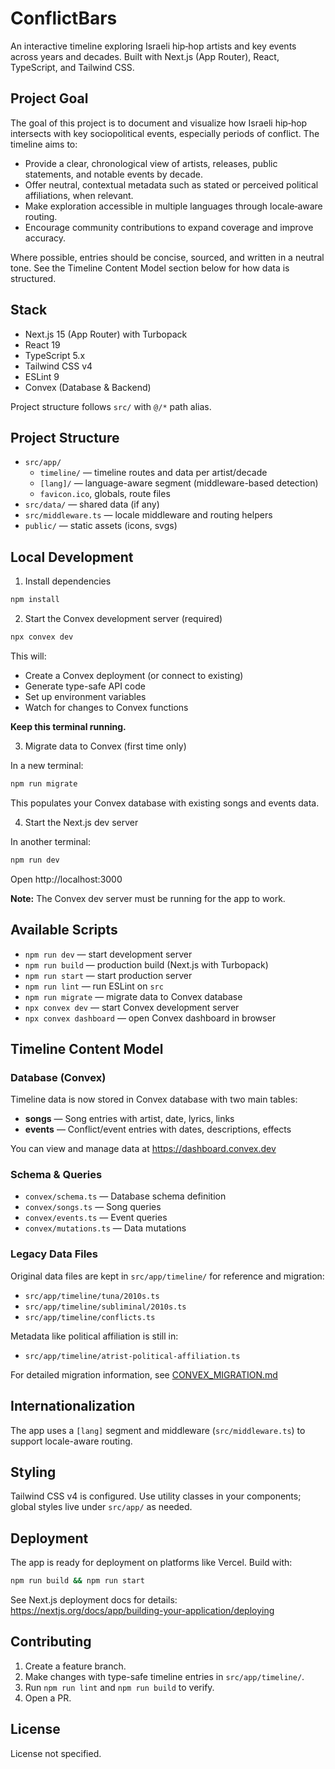 # ConflictBars

An interactive timeline exploring Israeli hip‑hop artists and key events across years and decades. Built with Next.js (App Router), React, TypeScript, and Tailwind CSS.

## Project Goal

The goal of this project is to document and visualize how Israeli hip‑hop intersects with key sociopolitical events, especially periods of conflict. The timeline aims to:

- Provide a clear, chronological view of artists, releases, public statements, and notable events by decade.
- Offer neutral, contextual metadata such as stated or perceived political affiliations, when relevant.
- Make exploration accessible in multiple languages through locale‑aware routing.
- Encourage community contributions to expand coverage and improve accuracy.

Where possible, entries should be concise, sourced, and written in a neutral tone. See the Timeline Content Model section below for how data is structured.

## Stack

- Next.js 15 (App Router) with Turbopack
- React 19
- TypeScript 5.x
- Tailwind CSS v4
- ESLint 9
- Convex (Database & Backend)

Project structure follows `src/` with `@/*` path alias.

## Project Structure

- `src/app/`
  - `timeline/` — timeline routes and data per artist/decade
  - `[lang]/` — language-aware segment (middleware-based detection)
  - `favicon.ico`, globals, route files
- `src/data/` — shared data (if any)
- `src/middleware.ts` — locale middleware and routing helpers
- `public/` — static assets (icons, svgs)

## Local Development

1) Install dependencies

```bash
npm install
```

2) Start the Convex development server (required)

```bash
npx convex dev
```

This will:
- Create a Convex deployment (or connect to existing)
- Generate type-safe API code
- Set up environment variables
- Watch for changes to Convex functions

**Keep this terminal running.**

3) Migrate data to Convex (first time only)

In a new terminal:

```bash
npm run migrate
```

This populates your Convex database with existing songs and events data.

4) Start the Next.js dev server

In another terminal:

```bash
npm run dev
```

Open http://localhost:3000

**Note:** The Convex dev server must be running for the app to work.

## Available Scripts

- `npm run dev` — start development server
- `npm run build` — production build (Next.js with Turbopack)
- `npm run start` — start production server
- `npm run lint` — run ESLint on `src`
- `npm run migrate` — migrate data to Convex database
- `npx convex dev` — start Convex development server
- `npx convex dashboard` — open Convex dashboard in browser

## Timeline Content Model

### Database (Convex)

Timeline data is now stored in Convex database with two main tables:

- **songs** — Song entries with artist, date, lyrics, links
- **events** — Conflict/event entries with dates, descriptions, effects

You can view and manage data at https://dashboard.convex.dev

### Schema & Queries

- `convex/schema.ts` — Database schema definition
- `convex/songs.ts` — Song queries
- `convex/events.ts` — Event queries
- `convex/mutations.ts` — Data mutations

### Legacy Data Files

Original data files are kept in `src/app/timeline/` for reference and migration:

- `src/app/timeline/tuna/2010s.ts`
- `src/app/timeline/subliminal/2010s.ts`
- `src/app/timeline/conflicts.ts`

Metadata like political affiliation is still in:

- `src/app/timeline/atrist-political-affiliation.ts`

For detailed migration information, see [CONVEX_MIGRATION.md](./CONVEX_MIGRATION.md)

## Internationalization

The app uses a `[lang]` segment and middleware (`src/middleware.ts`) to support locale-aware routing.

## Styling

Tailwind CSS v4 is configured. Use utility classes in your components; global styles live under `src/app/` as needed.

## Deployment

The app is ready for deployment on platforms like Vercel. Build with:

```bash
npm run build && npm run start
```

See Next.js deployment docs for details: https://nextjs.org/docs/app/building-your-application/deploying

## Contributing

1. Create a feature branch.
2. Make changes with type-safe timeline entries in `src/app/timeline/`.
3. Run `npm run lint` and `npm run build` to verify.
4. Open a PR.

## License

License not specified.
